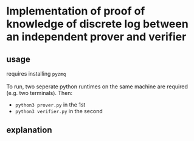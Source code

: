 # Implementation of proof of knowledge of discrete log between an independent prover and verifier

## usage
requires installing `pyzmq`<br>
<br>
To run, two seperate python runtimes on the same machine are required (e.g. two terminals). Then:<br>
 * ```python3 prover.py``` in the 1st
 * ```python3 verifier.py``` in the second

## explanation

